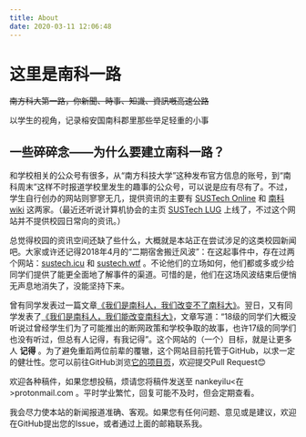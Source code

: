 ```yaml
---
title: About
date: 2020-03-11 12:06:48
---
```

# 这里是南科一路

~~南方科大第一路，你新聞、時事、知識、資訊嘅高速公路~~

以学生的视角，记录榕安国南科郡里那些举足轻重的小事

## 一些碎碎念——为什么要建立南科一路？

和学校相关的公众号有很多，从“南方科技大学”这种发布官方信息的账号，到“南科周末”这样不时报道学校里发生的趣事的公众号，可以说是应有尽有了。不过，学生自行创办的网站则寥寥无几，提供资讯的主要有 [SUSTech Online](https://sustech.online) 和 [南科wiki](https://sustc.wiki) 这两家。（最近还听说计算机协会的主页 [SUSTech LUG](https://lug.suste.ch) 上线了，不过这个网站并不提供校园日常向的资讯。）

总觉得校园的资讯空间还缺了些什么，大概就是本站正在尝试涉足的这类校园新闻吧。大家或许还记得2018年4月的“二期宿舍搬迁风波”：在这起事件中，存在过两个网站：[sustech.icu](https://archive.vn/lhmrg) 和 [sustech.wtf](https://web.archive.org/web/20190405160400/http://sustech.wtf/) 。不论他们的立场如何，他们都或多或少给同学们提供了能更全面地了解事件的渠道。可惜的是，他们在这场风波结束后便悄无声息地消失了，没能坚持下来。

曾有同学发表过一篇文章[《我们是南科人，我们改变不了南科大》](https://web.archive.org/web/20190405160630/https://www.sustech.wtf/xin-qin-shi-ban-qian-wen-ti/wo-men-shi-nan-ke-ren-wo-men-gai-bian-bu-le-nan-ke-da)。翌日，又有同学发表了[《我们是南科人，我们能改变南科大》](https://web.archive.org/web/20190405160654/https://www.sustech.wtf/xin-qin-shi-ban-qian-wen-ti/wo-men-shi-nan-ke-ren-wo-men-neng-gai-bian-nan-ke-da)，文章写道：“18级的同学们大概没听说过曾经学生们为了可能推出的断网政策和学校争取的故事，也许17级的同学们也没有听过，但总有人记得，有我记得”。这个网站的（一个）目标，就是让更多人 **记得** 。为了避免重蹈两位前辈的覆辙，这个网站目前托管于GitHub，以求一定的健壮性。您可以前往GitHub浏览[它的项目页](https://github.com/nankeyilu/nankeyilu)，欢迎提交Pull Request😊

欢迎各种稿件，如果您想投稿，烦请您将稿件发送至 nankeyilu<在>protonmail.com 。平时学业繁忙，回复可能不及时，但会定期查看。

我会尽力使本站的新闻报道准确、客观。如果您有任何问题、意见或是建议，欢迎在GitHub提出您的Issue，或者通过上面的邮箱联系我。

